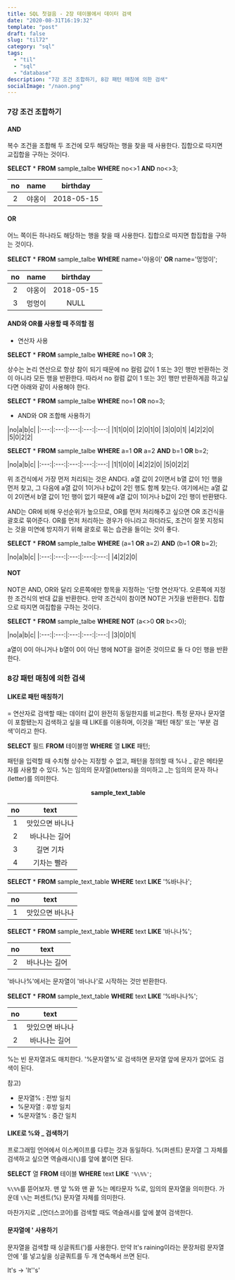 ```yaml
---
title: SQL 첫걸음 - 2장 테이블에서 데이터 검색
date: "2020-08-31T16:19:32"
template: "post"
draft: false
slug: "til72"
category: "sql"
tags:
  - "til"
  - "sql"
  - "database"
description: "7강 조건 조합하기, 8강 패턴 매칭에 의한 검색"
socialImage: "/naon.png"
---
```


### 7강 조건 조합하기
#### AND
복수 조건을 조합해 두 조건에 모두 해당하는 행을 찾을 때 사용한다. 집합으로 따지면 교집합을 구하는 것이다.

**SELECT** * **FROM** sample_talbe **WHERE** no<>1 **AND** no<>3;

|no|name|birthday|
|:---:|:---:|:---:|
|2|야옹이|2018-05-15|

#### OR
어느 쪽이든 하나라도 해당하는 행을 찾을 때 사용한다. 집합으로 따지면 합집합을 구하는 것이다.

**SELECT** * **FROM** sample_talbe **WHERE** name='야옹이' **OR** name='멍멍이';

|no|name|birthday|
|:---:|:---:|:---:|
|2|야옹이|2018-05-15|
|3|멍멍이|NULL|

#### AND와 OR를 사용할 때 주의할 점
- 연산자 사용

**SELECT** * **FROM** sample_talbe **WHERE** no=1 **OR** 3;

상수는 논리 연산으로 항상 참이 되기 때문에 no 컬럼 값이 1 또는 3인 행만 반환하는 것이 아니라 모든 행을 반환한다. 따라서 no 컬럼 값이 1 또는 3인 행만 반환하게끔 하고싶다면 아래와 같이 사용해야 한다.

**SELECT** * **FROM** sample_talbe **WHERE** no=1 **OR** no=3;

- AND와 OR 조합해 사용하기

|no|a|b|c|
|:---:|:---:|:---:|:---:|:---:|
|1|1|0|0|
|2|0|1|0|
|3|0|0|1|
|4|2|2|0|
|5|0|2|2|

**SELECT** * **FROM** sample_talbe **WHERE** a=1 **OR** a=2 **AND** b=1 **OR** b=2;

|no|a|b|c|
|:---:|:---:|:---:|:---:|:---:|
|1|1|0|0|
|4|2|2|0|
|5|0|2|2|

위 조건식에서 가장 먼저 처리되는 것은 AND다. a열 값이 2이면서 b열 값이 1인 행을 먼저 찾고, 그 다음에 a열 값이 1이거나 b값이 2인 행도 함께 찾는다. 여기에서는 a열 값이 2이면서 b열 값이 1인 행이 없기 때문에 a열 값이 1이거나 b값이 2인 행이 반환됐다.

AND는 OR에 비해 우선순위가 높으므로, OR를 먼저 처리해주고 싶으면 OR 조건식을 괄호로 묶어준다. OR를 먼저 처리하는 경우가 아니라고 하더라도, 조건이 잘못 지정되는 것을 미연에 방지하기 위해 괄호로 묶는 습관을 들이는 것이 좋다.

**SELECT** * **FROM** sample_talbe **WHERE** (a=1 **OR** a=2) **AND** (b=1 **OR** b=2);

|no|a|b|c|
|:---:|:---:|:---:|:---:|:---:|
|4|2|2|0|

#### NOT
NOT은 AND, OR와 달리 오른쪽에만 항목을 지정하는 '단항 연산자'다. 오른쪽에 지정한 조건식의 반대 값을 반환한다. 만약 조건식이 참이면 NOT은 거짓을 반환한다. 집합으로 따지면 여집합을 구하는 것이다.

**SELECT** * **FROM** sample_talbe **WHERE NOT** (a<>0 **OR** b<>0);

|no|a|b|c|
|:---:|:---:|:---:|:---:|:---:|
|3|0|0|1|

a열이 0이 아니거나 b열이 0이 아닌 행에 NOT을 걸어준 것이므로 둘 다 0인 행을 반환한다.

### 8강 패턴 매칭에 의한 검색
#### LIKE로 패턴 매칭하기
= 연산자로 검색할 때는 데이터 값이 완전히 동일한지를 비교한다. 특정 문자나 문자열이 포함됐는지 검색하고 싶을 때 LIKE를 이용하며, 이것을 '패턴 매칭' 또는 '부분 검색'이라고 한다.

**SELECT** 필드 **FROM** 테이블명 **WHERE** 열 **LIKE** 패턴;

패턴을 입력할 때 수치형 상수는 지정할 수 없고, 패턴을 정의할 때 %나 _ 같은 메타문자를 사용할 수 있다. %는 임의의 문자열(letters)을 의미하고 _는 임의의 문자 하나(letter)를 의미한다.

**<center>sample_text_table</center>**

|no|text|
|:---:|:---:|
|1|맛있으면 바나나|
|2|바나나는 길어|
|3|길면 기차|
|4|기차는 빨라|

**SELECT** * **FROM** sample_text_table **WHERE** text **LIKE** '%바나나';

|no|text|
|:---:|:---:|
|1|맛있으면 바나나|

**SELECT** * **FROM** sample_text_table **WHERE** text **LIKE** '바나나%';

|no|text|
|:---:|:---:|
|2|바나나는 길어|

'바나나%'에서는 문자열이 '바나나'로 시작하는 것만 반환한다.

**SELECT** * **FROM** sample_text_table **WHERE** text **LIKE** '%바나나%';

|no|text|
|:---:|:---:|
|1|맛있으면 바나나|
|2|바나나는 길어|

%는 빈 문자열과도 매치한다. '%문자열%'로 검색하면 문자열 앞에 문자가 없어도 검색이 된다.

참고)
- 문자열% : 전방 일치
- %문자열 : 후방 일치
- %문자열% : 중간 일치

#### LIKE로 %와 _ 검색하기
프로그래밍 언어에서 이스케이프를 다루는 것과 동일하다. %(퍼센트) 문자열 그 자체를 검색하고 싶으면 역슬래시(`\`)를 앞에 붙이면 된다.

**SELECT** 열 **FROM** 테이블 **WHERE** text **LIKE** `'%\%%'`;

`%\%%`를 뜯어보자. 맨 앞 %와 맨 끝 %는 메타문자 %로, 임의의 문자열을 의미한다. 가운데 `\%`는 퍼센트(%) 문자열 자체를 의미한다.

마찬가지로 _(언더스코어)를 검색할 때도 역슬래시를 앞에 붙여 검색한다.

#### 문자열에 ' 사용하기
문자열을 검색할 때 싱글쿼트(')를 사용한다. 만약 It's raining이라는 문장처럼 문자열 안에 '를 넣고싶을 싱글쿼트를 두 개 연속해서 쓰면 된다.

It's → 'It''s'
